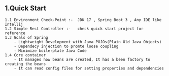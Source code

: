 ## 1.Quick Start
    1.1 Environment Check-Point :-  JDK 17 , Spring Boot 3 , Any IDE like Intellij
    1.2 Simple Rest Controller :-   check quick start project for reference
    1.3 Goals of Spring
        - Lightweight Development with Java POJOs(Plain Old Java Objects)
        - Dependecy injection to promte loose coupling 
        - Minimize boilerplate Java Code
    1.4 Core container
        - It manages how beans are created, It has a been factory to creating the beans
        - It can read config files for setting properties and dependencies 